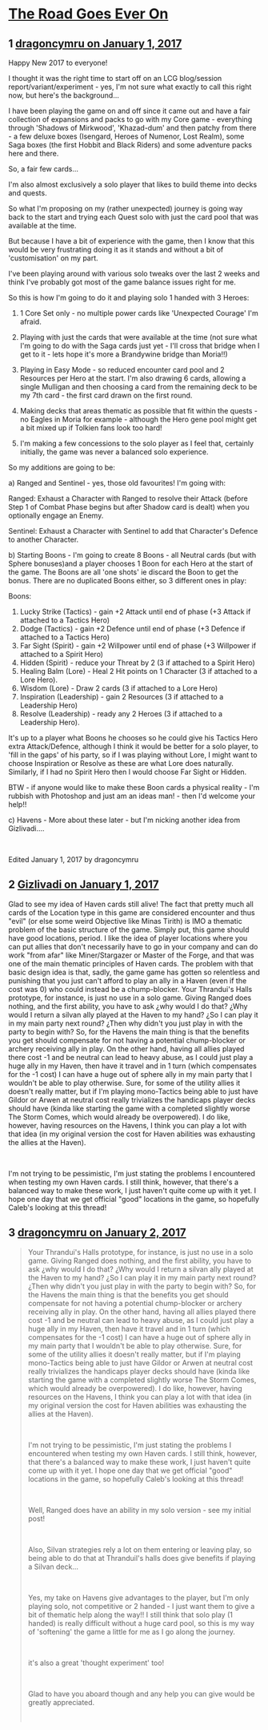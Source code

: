 # [The Road Goes Ever On](https://community.fantasyflightgames.com/topic/238441-the-road-goes-ever-on/)

## 1 [dragoncymru on January 1, 2017](https://community.fantasyflightgames.com/topic/238441-the-road-goes-ever-on/?do=findComment&comment=2567172)

Happy New 2017 to everyone!

I thought it was the right time to start off on an LCG blog/session report/variant/experiment - yes, I'm not sure what exactly to call this right now, but here's the background...

I have been playing the game on and off since it came out and have a fair collection of expansions and packs to go with my Core game - everything through 'Shadows of Mirkwood', 'Khazad-dum' and then patchy from there - a few deluxe boxes (Isengard, Heroes of Numenor, Lost Realm), some Saga boxes (the first Hobbit and Black Riders) and some adventure packs here and there.

So, a fair few cards...

I'm also almost exclusively a solo player that likes to build theme into decks and quests.

So what I'm proposing on my (rather unexpected) journey is going way back to the start and trying each Quest solo with just the card pool that was available at the time.

But because I have a bit of experience with the game, then I know that this would be very frustrating doing it as it stands and without a bit of 'customisation' on my part.

I've been playing around with various solo tweaks over the last 2 weeks and think I've probably got most of the game balance issues right for me.

So this is how I'm going to do it and playing solo 1 handed with 3 Heroes:

1) 1 Core Set only - no multiple power cards like 'Unexpected Courage' I'm afraid.

2) Playing with just the cards that were available at the time (not sure what I'm going to do with the Saga cards just yet - I'll cross that bridge when I get to it - lets hope it's more a Brandywine bridge than Moria!!)

3) Playing in Easy Mode - so reduced encounter card pool and 2 Resources per Hero at the start. I'm also drawing 6 cards, allowing a single Mulligan and then choosing a card from the remaining deck to be my 7th card - the first card drawn on the first round.

4) Making decks that areas thematic as possible that fit within the quests - no Eagles in Moria for example - although the Hero gene pool might get a bit mixed up if Tolkien fans look too hard!

5) I'm making a few concessions to the solo player as I feel that, certainly initially, the game was never a balanced solo experience.

So my additions are going to be:

a) Ranged and Sentinel - yes, those old favourites! I'm going with:

Ranged: Exhaust a Character with Ranged to resolve their Attack (before Step 1 of Combat Phase begins but after Shadow card is dealt) when you optionally engage an Enemy.

Sentinel: Exhaust a Character with Sentinel to add that Character's Defence to another Character.

b) Starting Boons - I'm going to create 8 Boons - all Neutral cards (but with Sphere bonuses)and a player chooses 1 Boon for each Hero at the start of the game. The Boons are all 'one shots' ie discard the Boon to get the bonus. There are no duplicated Boons either, so 3 different ones in play:

Boons:
1. Lucky Strike (Tactics) - gain +2 Attack until end of phase (+3 Attack if attached to a Tactics Hero)
2. Dodge (Tactics) - gain +2 Defence until end of phase (+3 Defence if attached to a Tactics Hero)
3. Far Sight (Spirit) - gain +2 Willpower until end of phase (+3 Willpower if attached to a Spirit Hero)
4. Hidden (Spirit) - reduce your Threat by 2 (3 if attached to a Spirit Hero)
5. Healing Balm (Lore) - Heal 2 Hit points on 1 Character (3 if attached to a Lore Hero).
6. Wisdom (Lore) - Draw 2 cards (3 if attached to a Lore Hero)
7. Inspiration (Leadership) - gain 2 Resources (3 if attached to a Leadership Hero)
8. Resolve (Leadership) - ready any 2 Heroes (3 if attached to a Leadership Hero).

It's up to a player what Boons he chooses so he could give his Tactics Hero extra Attack/Defence, although I think it would be better for a solo player, to 'fill in the gaps' of his party, so if I was playing without Lore, I might want to choose Inspiration or Resolve as these are what Lore does naturally. Similarly, if I had no Spirit Hero then I would choose Far Sight or Hidden.

BTW - if anyone would like to make these Boon cards a physical reality - I'm rubbish with Photoshop and just am an ideas man! - then I'd welcome your help!!

c) Havens - More about these later - but I'm nicking another idea from Gizlivadi.... 

 

Edited January 1, 2017 by dragoncymru

## 2 [Gizlivadi on January 1, 2017](https://community.fantasyflightgames.com/topic/238441-the-road-goes-ever-on/?do=findComment&comment=2567290)

Glad to see my idea of Haven cards still alive! The fact that pretty much all cards of the Location type in this game are considered encounter and thus "evil" (or else some weird Objective like Minas Tirith) is IMO a thematic problem of the basic structure of the game. Simply put, this game should have good locations, period. I like the idea of player locations where you can put allies that don't necessarily have to go in your company and can do work "from afar" like Miner/Stargazer or Master of the Forge, and that was one of the main thematic principles of Haven cards. The problem with that basic design idea is that, sadly, the game game has gotten so relentless and punishing that you just can't afford to play an ally in a Haven (even if the cost was 0) who could instead be a chump-blocker. Your Thrandui's Halls prototype, for instance, is just no use in a solo game. Giving Ranged does nothing, and the first ability, you have to ask ¿why would I do that? ¿Why would I return a silvan ally played at the Haven to my hand? ¿So I can play it in my main party next round? ¿Then why didn't you just play in with the party to begin with? So, for the Havens the main thing is that the benefits you get should compensate for not having a potential chump-blocker or archery receiving ally in play. On the other hand, having all allies played there cost -1 and be neutral can lead to heavy abuse, as I could just play a huge ally in my Haven, then have it travel and in 1 turn (which compensates for the -1 cost) I can have a huge out of sphere ally in my main party that I wouldn't be able to play otherwise. Sure, for some of the utility allies it doesn't really matter, but if I'm playing mono-Tactics being able to just have Gildor or Arwen at neutral cost really trivializes the handicaps player decks should have (kinda like starting the game with a completed slightly worse The Storm Comes, which would already be overpowered). I do like, however, having resources on the Havens, I think you can play a lot with that idea (in my original version the cost for Haven abilities was exhausting the allies at the Haven).

 

I'm not trying to be pessimistic, I'm just stating the problems I encountered when testing my own Haven cards. I still think, however, that there's a balanced way to make these work, I just haven't quite come up with it yet. I hope one day that we get official "good" locations in the game, so hopefully Caleb's looking at this thread! 

## 3 [dragoncymru on January 2, 2017](https://community.fantasyflightgames.com/topic/238441-the-road-goes-ever-on/?do=findComment&comment=2567739)

> Your Thrandui's Halls prototype, for instance, is just no use in a solo game. Giving Ranged does nothing, and the first ability, you have to ask ¿why would I do that? ¿Why would I return a silvan ally played at the Haven to my hand? ¿So I can play it in my main party next round? ¿Then why didn't you just play in with the party to begin with? So, for the Havens the main thing is that the benefits you get should compensate for not having a potential chump-blocker or archery receiving ally in play. On the other hand, having all allies played there cost -1 and be neutral can lead to heavy abuse, as I could just play a huge ally in my Haven, then have it travel and in 1 turn (which compensates for the -1 cost) I can have a huge out of sphere ally in my main party that I wouldn't be able to play otherwise. Sure, for some of the utility allies it doesn't really matter, but if I'm playing mono-Tactics being able to just have Gildor or Arwen at neutral cost really trivializes the handicaps player decks should have (kinda like starting the game with a completed slightly worse The Storm Comes, which would already be overpowered). I do like, however, having resources on the Havens, I think you can play a lot with that idea (in my original version the cost for Haven abilities was exhausting the allies at the Haven).
> 
>  
> 
> I'm not trying to be pessimistic, I'm just stating the problems I encountered when testing my own Haven cards. I still think, however, that there's a balanced way to make these work, I just haven't quite come up with it yet. I hope one day that we get official "good" locations in the game, so hopefully Caleb's looking at this thread! 
> 
>  
> 
> Well, Ranged does have an ability in my solo version - see my initial post!
> 
>  
> 
> Also, Silvan strategies rely a lot on them entering or leaving play, so being able to do that at Thranduil's halls does give benefits if playing a Silvan deck...
> 
>  
> 
> Yes, my take on Havens give advantages to the player, but I'm only playing solo, not competitive or 2 handed - I just want them to give a bit of thematic help along the way!! I still think that solo play (1 handed) is really difficult without a huge card pool, so this is my way of 'softening' the game a little for me as I go along the journey.
> 
>  
> 
> it's also a great 'thought experiment' too!
> 
>  
> 
> Glad to have you aboard though and any help you can give would be greatly appreciated.
> 
>  

